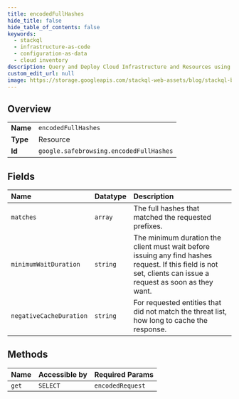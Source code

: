 ```yaml
---
title: encodedFullHashes
hide_title: false
hide_table_of_contents: false
keywords:
  - stackql
  - infrastructure-as-code
  - configuration-as-data
  - cloud inventory
description: Query and Deploy Cloud Infrastructure and Resources using SQL
custom_edit_url: null
image: https://storage.googleapis.com/stackql-web-assets/blog/stackql-blog-post-featured-image.png
---
```

  
    

## Overview
<table><tbody>
<tr><td><b>Name</b></td><td><code>encodedFullHashes</code></td></tr>
<tr><td><b>Type</b></td><td>Resource</td></tr>
<tr><td><b>Id</b></td><td><code>google.safebrowsing.encodedFullHashes</code></td></tr>
</tbody></table>

## Fields
| Name | Datatype | Description |
|:-----|:---------|:------------|
| `matches` | `array` | The full hashes that matched the requested prefixes. |
| `minimumWaitDuration` | `string` | The minimum duration the client must wait before issuing any find hashes request. If this field is not set, clients can issue a request as soon as they want. |
| `negativeCacheDuration` | `string` | For requested entities that did not match the threat list, how long to cache the response. |
## Methods
| Name | Accessible by | Required Params |
|:-----|:--------------|:----------------|
| `get` | `SELECT` | `encodedRequest` |
